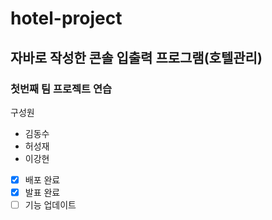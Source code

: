 # hotel-project
## 자바로 작성한 콘솔 입출력 프로그램(호텔관리)
### 첫번째 팀 프로젝트 연습
구성원
- 김동수
- 허성재
- 이강현

- [x] 배포 완료
- [x] 발표 완료
- [ ] 기능 업데이트
